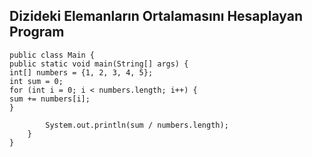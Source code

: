 Dizideki Elemanların Ortalamasını Hesaplayan Program
-
    public class Main {
    public static void main(String[] args) {
    int[] numbers = {1, 2, 3, 4, 5};
    int sum = 0;
    for (int i = 0; i < numbers.length; i++) {
    sum += numbers[i];
    }
    
            System.out.println(sum / numbers.length);
        }
    }
